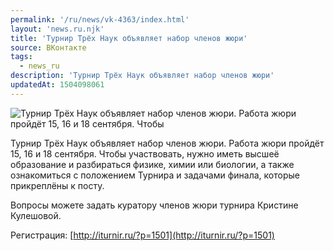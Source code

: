 ```yaml
---
permalink: '/ru/news/vk-4363/index.html'
layout: 'news.ru.njk'
title: 'Турнир Трёх Наук объявляет набор членов жюри'
source: ВКонтакте
tags:
  - news_ru
description: 'Турнир Трёх Наук объявляет набор членов жюри'
updatedAt: 1504098061
---
```

![Турнир Трёх Наук объявляет набор членов жюри. Работа жюри пройдёт 15, 16 и 18 сентября. Чтобы](https://sun9-61.userapi.com/impf/c836637/v836637725/53080/Yj1XWwsKE_M.jpg?size=600x258&quality=96&proxy=1&sign=3acc7e4fd8d02113271ecddc26979bec&c_uniq_tag=Xq_sRXtrj9Y-mpq0pUVvbXq6u-788gOXikYY1vWHtT8&type=album)

Турнир Трёх Наук объявляет набор членов жюри. Работа жюри пройдёт 15, 16 и 18 сентября. Чтобы участвовать, нужно иметь высшеё образование и разбираться физике, химии или биологии, а также ознакомиться с положением Турнира и задачами финала, которые прикреплёны к посту.

Вопросы можете задать куратору членов жюри турнира Кристине Кулешовой.

Регистрация: [http://iturnir.ru/?p=1501](http://iturnir.ru/?p=1501)
